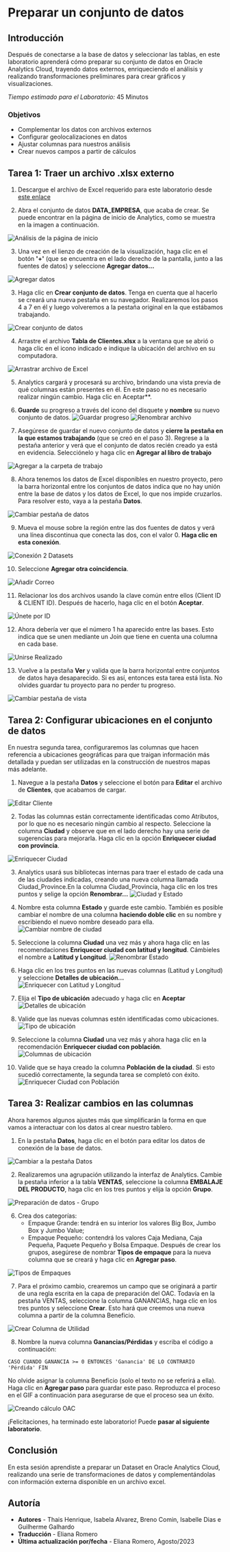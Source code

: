 # Preparar un conjunto de datos

## Introducción

Después de conectarse a la base de datos y seleccionar las tablas, en este laboratorio aprenderá cómo preparar su conjunto de datos en Oracle Analytics Cloud, trayendo datos externos, enriqueciendo el análisis y realizando transformaciones preliminares para crear gráficos y visualizaciones.


*Tiempo estimado para el Laboratorio:* 45 Minutos

### Objetivos
* Complementar los datos con archivos externos
* Configurar geolocalizaciones en datos
* Ajustar columnas para nuestros análisis
* Crear nuevos campos a partir de cálculos

## Tarea 1: Traer un archivo .xlsx externo

1. Descargue el archivo de Excel requerido para este laboratorio desde [este enlace](https://objectstorage.us-ashburn-1.oraclecloud.com/p/FJncZNPkxolcQm8cSIBG3_BAK_XkDnnGBS3ok7ifwDUPBtbYn7C4BTtyu_JpptuW/n/idy4hyfbs31o/b/Bucket-Fast-Track/o/Tabla_Clientes.xlsx)

2. Abra el conjunto de datos **DATA_EMPRESA**, que acaba de crear. Se puede encontrar en la página de inicio de Analytics, como se muestra en la imagen a continuación.

![Análisis de la página de inicio](./images/homepage.png)

3. Una vez en el lienzo de creación de la visualización, haga clic en el botón **'+'** (que se encuentra en el lado derecho de la pantalla, junto a las fuentes de datos) y seleccione **Agregar datos...**

![Agregar datos](./images/add-data.png)

3. Haga clic en **Crear conjunto de datos**. Tenga en cuenta que al hacerlo se creará una nueva pestaña en su navegador. Realizaremos los pasos 4 a 7 en él y luego volveremos a la pestaña original en la que estábamos trabajando.

![Crear conjunto de datos](./images/create-set.png)

4. Arrastre el archivo **Tabla de Clientes.xlsx** a la ventana que se abrió o haga clic en el icono indicado e indique la ubicación del archivo en su computadora.

![Arrastrar archivo de Excel](./images/excel-file.png)

5. Analytics cargará y procesará su archivo, brindando una vista previa de qué columnas están presentes en él. En este paso no es necesario realizar ningún cambio. Haga clic en Aceptar**.


6. **Guarde** su progreso a través del icono del disquete y **nombre** su nuevo conjunto de datos.
![Guardar progreso](./images/rename-file.png)
![Renombrar archivo](./images/save-file.png)

7. Asegúrese de guardar el nuevo conjunto de datos y **cierre la pestaña en la que estamos trabajando** (que se creó en el paso 3). Regrese a la pestaña anterior y verá que el conjunto de datos recién creado ya está en evidencia. Selecciónelo y haga clic en **Agregar al libro de trabajo**

![Agregar a la carpeta de trabajo](./images/add-folder.png)

8. Ahora tenemos los datos de Excel disponibles en nuestro proyecto, pero la barra horizontal entre los conjuntos de datos indica que no hay unión entre la base de datos y los datos de Excel, lo que nos impide cruzarlos. Para resolver esto, vaya a la pestaña **Datos**.

![Cambiar pestaña de datos](./images/data-tab.png)

9. Mueva el mouse sobre la región entre las dos fuentes de datos y verá una línea discontinua que conecta las dos, con el valor 0. **Haga clic en esta conexión**.

![Conexión 2 Datasets](./images/clique-conexao.png)

10. Seleccione **Agregar otra coincidencia**.

![Añadir Correo](./images/añadir-correspondencia.png)

11. Relacionar los dos archivos usando la clave común entre ellos (Client ID & CLIENT ID). Después de hacerlo, haga clic en el botón **Aceptar**.

![Únete por ID](./images/join-cliente.png)

12. Ahora debería ver que el número 1 ha aparecido entre las bases. Esto indica que se unen mediante un Join que tiene en cuenta una columna en cada base.

![Unirse Realizado](./images/join-realized.png)

13. Vuelve a la pestaña **Ver** y valida que la barra horizontal entre conjuntos de datos haya desaparecido. Si es así, entonces esta tarea está lista. No olvides guardar tu proyecto para no perder tu progreso.

![Cambiar pestaña de vista](./images/tab-visualize.png)

## Tarea 2: Configurar ubicaciones en el conjunto de datos

En nuestra segunda tarea, configuraremos las columnas que hacen referencia a ubicaciones geográficas para que traigan información más detallada y puedan ser utilizadas en la construcción de nuestros mapas más adelante.

1. Navegue a la pestaña **Datos** y seleccione el botón para **Editar** el archivo de **Clientes**, que acabamos de cargar.

![Editar Cliente](./images/data-edit-cliente.png)

2. Todas las columnas están correctamente identificadas como Atributos, por lo que no es necesario ningún cambio al respecto. Seleccione la columna **Ciudad** y observe que en el lado derecho hay una serie de sugerencias para mejorarla. Haga clic en la opción **Enriquecer ciudad con provincia**.

![Enriquecer Ciudad](./images/enriquecer-cidade.png)

3. Analytics usará sus bibliotecas internas para traer el estado de cada una de las ciudades indicadas, creando una nueva columna llamada Ciudad_Province.En la columna Ciudad_Provincia, haga clic en los tres puntos y selige la opción **Renombrar...**
![Ciudad y Estado](./images/city-province.png)



5. Nombre esta columna **Estado** y guarde este cambio. También es posible cambiar el nombre de una columna **haciendo doble clic** en su nombre y escribiendo el nuevo nombre deseado para ella.
![Cambiar nombre de ciudad](./images/rename-city.png)


6. Seleccione la columna **Ciudad** una vez más y ahora haga clic en las recomendaciones **Enriquecer ciudad con latitud y longitud**. Cámbieles el nombre a **Latitud y Longitud**.
![Renombrar Estado](./images/state-edit.png)


7. Haga clic en los tres puntos en las nuevas columnas (Latitud y Longitud) y seleccione **Detalles de ubicación...**
![Enriquecer con Latitud y Longitud](./images/lat-long.png)


8. Elija el **Tipo de ubicación** adecuado y haga clic en **Aceptar**
![Detalles de ubicación](./images/ubicación-detalles.png)


9. Valide que las nuevas columnas estén identificadas como ubicaciones.
![Tipo de ubicación](./images/local-type.png)


10. Seleccione la columna **Ciudad** una vez más y ahora haga clic en la recomendación **Enriquecer ciudad con población**.
![Columnas de ubicación](./images/ubicaciones.png)


11. Valide que se haya creado la columna **Población de la ciudad**. Si esto sucedió correctamente, la segunda tarea se completó con éxito.
![Enriquecer Ciudad con Población](./images/enriq-cidade.png)

## Tarea 3: Realizar cambios en las columnas

Ahora haremos algunos ajustes más que simplificarán la forma en que vamos a interactuar con los datos al crear nuestro tablero.

1. En la pestaña **Datos**, haga clic en el botón para editar los datos de conexión de la base de datos.

![Cambiar a la pestaña Datos](./images/data-tab-2.png)

2. Realizaremos una agrupación utilizando la interfaz de Analytics. Cambie la pestaña inferior a la tabla **VENTAS**, seleccione la columna **EMBALAJE DEL PRODUCTO**, haga clic en los tres puntos y elija la opción **Grupo**.

![Preparación de datos - Grupo](./images/group.png)

6. Crea dos categorías:
   - Empaque Grande: tendrá en su interior los valores Big Box, Jumbo Box y Jumbo Value;
   - Empaque Pequeño: contendrá los valores Caja Mediana, Caja Pequeña, Paquete Pequeño y Bolsa Empaque.
   Después de crear los grupos, asegúrese de nombrar **Tipos de empaque** para la nueva columna que se creará y haga clic en **Agregar paso**.

![Tipos de Empaques](./images/tipos-embalagem.png)

7. Para el próximo cambio, crearemos un campo que se originará a partir de una regla escrita en la capa de preparación del OAC. Todavía en la pestaña VENTAS, seleccione la columna GANANCIAS, haga clic en los tres puntos y seleccione **Crear**. Esto hará que creemos una nueva columna a partir de la columna Beneficio.

![Crear Columna de Utilidad](./images/criar-coluna-lucro.png)

8. Nombre la nueva columna **Ganancias/Pérdidas** y escriba el código a continuación:
```
CASO CUANDO GANANCIA >= 0 ENTONCES 'Ganancia' DE LO CONTRARIO 'Pérdida' FIN
```
No olvide asignar la columna Beneficio (solo el texto no se referirá a ella).
Haga clic en **Agregar paso** para guardar este paso. Reproduzca el proceso en el GIF a continuación para asegurarse de que el proceso sea un éxito.

![Creando cálculo OAC](./images/assign.png)


¡Felicitaciones, ha terminado este laboratorio!
Puede **pasar al siguiente laboratorio**.

## Conclusión

En esta sesión aprendiste a preparar un Dataset en Oracle Analytics Cloud, realizando una serie de transformaciones de datos y complementándolas con información externa disponible en un archivo excel.

## Autoría

- **Autores** - Thais Henrique, Isabela Alvarez, Breno Comin, Isabelle Dias e Guilherme Galhardo
- **Traducción** - Eliana Romero
- **Última actualización por/fecha** - Eliana Romero, Agosto/2023